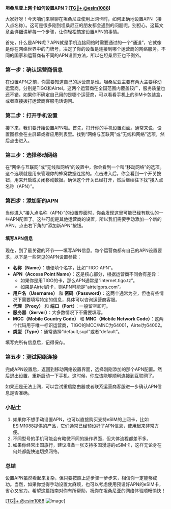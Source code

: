 **坦桑尼亚上网卡如何设置APN？[[TG💪+ @esim1088](https://t.me/s/esim1088)]**

大家好呀！今天咱们来聊聊在坦桑尼亚使用上网卡时，如何正确地设置APN（接入点名称）。这可是很多刚到坦桑尼亚的朋友都会遇到的问题呢。别担心，这篇文章会详细讲解每一个步骤，让你轻松搞定设置APN的事情。

首先，什么是APN呢？APN就是手机连接网络时需要通过的一个“通道”，它就像是你在网络世界中的门牌号，决定了你的设备是连接到哪个运营商的网络服务。不同的国家和运营商有不同的APN设置方法，所以在坦桑尼亚也不例外。

### 第一步：确认运营商信息

在设置APN之前，你需要知道自己的运营商是谁。坦桑尼亚主要有两大主要移动运营商，分别是TIGO和Airtel。这两个运营商在全国范围内覆盖较广，服务质量也还不错。如果你不确定自己用的是哪个运营商，可以看看手机上的SIM卡包装盒，或者直接拨打运营商客服电话询问。

### 第二步：打开手机设置

接下来，我们要开始设置APN啦。首先，打开你的手机设置页面。通常来说，设置图标会在主屏幕或者应用列表里。找到“网络与互联网”或“无线和网络”选项，然后点击进入。

### 第三步：选择移动网络

在“网络与互联网”或“无线和网络”的设置中，你会看到一个叫“移动网络”的选项。这个选项就是用来管理你的蜂窝数据连接的。点击进入后，你会看到一个开关按钮，用来开启或关闭移动数据。确保这个开关已经打开，然后继续往下找“接入点名称（APN）”。

### 第四步：添加新的APN

当你进入“接入点名称（APN）”的设置界面时，你会发现这里可能已经有默认的一些APN配置了。这些可能是其他运营商的设置，所以我们需要手动添加一个新的APN。点击右下角的“添加新APN”按钮。

#### 填写APN信息

现在，到了最关键的环节——填写APN信息。每个运营商都有自己的APN设置要求，以下是一些常见的APN设置参数：

- **名称（Name）**：随便填个名字，比如“TIGO APN”。
- **APN（Access Point Name）**：这是核心部分，根据运营商不同会有差异：
  - 如果你是用TIGO的卡，那么APN通常是“internet.tigo.tz”。
  - 如果是Airtel的卡，则APN可能是“airtelgprs.com”。
- **用户名（Username）** 和 **密码（Password）**：这两个通常为空，但也有些情况下需要填写特定的信息，具体可以咨询运营商客服。
- **代理（Proxy）** 和 **端口（Port）**：一般留空即可。
- **服务器（Server）**：大多数情况下不需要填写。
- **MCC（Mobile Country Code）** 和 **MNC（Mobile Network Code）**：这两个代码用于唯一标识运营商，TIGO的MCC/MNC为64001，Airtel为64002。
- **类型（Type）**：通常选择“default,supl”或者“default”。

填写完所有信息后，记得保存。

### 第五步：测试网络连接

完成APN设置后，返回到移动网络设置界面，选择刚刚添加的那个APN配置。然后退出设置，重新启动一下手机。这时候，你应该能够顺利连接到互联网了。

如果还是无法上网，可以尝试重启路由器或者联系运营商客服进一步确认APN信息是否准确。

### 小贴士

1. 如果你不想手动设置APN，也可以直接购买支持eSIM的上网卡，比如ESIM1088提供的产品，它们通常已经预设好了APN信息，使用起来非常方便。
2. 不同型号的手机可能会有略微不同的操作界面，但大体流程都差不多。
3. 如果你经常出国旅行，建议准备一张支持多国漫游的eSIM卡，这样无论身在何处都能快速切换网络。

### 总结

设置APN虽然看起来复杂，但只要按照上述步骤一步步来，相信你一定能够成功。当然，如果你觉得手动设置太麻烦，也可以考虑使用预设好APN的eSIM卡，省心又省力。希望这篇指南对你有所帮助，祝你在坦桑尼亚的网络体验顺畅愉快！

[[TG💪+ @esim1088](https://t.me/s/esim1088) ![Image](https://i.postimg.cc/4NQfJmqS/Snipaste-2025-05-13-00-14-12.png)]